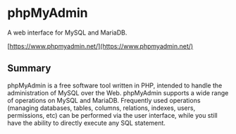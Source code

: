 # phpMyAdmin

A web interface for MySQL and MariaDB.

[https://www.phpmyadmin.net/](https://www.phpmyadmin.net/)

## Summary

phpMyAdmin is a free software tool written in PHP, intended to handle the administration of MySQL over the Web. phpMyAdmin supports a wide range of operations on MySQL and MariaDB. Frequently used operations (managing databases, tables, columns, relations, indexes, users, permissions, etc) can be performed via the user interface, while you still have the ability to directly execute any SQL statement.
